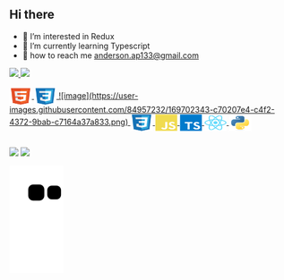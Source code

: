 ## Hi there

- 👀 I’m interested in Redux
- 🌱 I’m currently learning Typescript
- 📧 how to reach me anderson.ap133@gmail.com

<div>
  <a href="https://github.com/anderson-pixel">
  <img height="180em" src="https://github-readme-stats.vercel.app/api?username=anderson-pixel&show_icons=true&theme=dracula&include_all_commits=true&count_private=true"/>
  <img height="180em" src="https://github-readme-stats.vercel.app/api/top-langs/?username=anderson-pixel&layout=compact&langs_count=7&theme=dracula"/>
</div>
  <div style="display: inline_block"><br>
   <img align="center" alt="Vuc-HTML" height="30" width="40" src="https://raw.githubusercontent.com/devicons/devicon/master/icons/html5/html5-original.svg">
   <img align="center" alt="Vuc-CSS" height="30" width="40" src="https://raw.githubusercontent.com/devicons/devicon/master/icons/css3/css3-original.svg">
   ![image](https://user-images.githubusercontent.com/84957232/169702343-c70207e4-c4f2-4372-9bab-c7164a37a833.png)
   <img align="center" alt="Vuc-SCSS" height="30" width="40" src="https://raw.githubusercontent.com/devicons/devicon/master/icons/css3/css3-original.svg">
   <img align="center" alt="Vuc-Js" height="30" width="40" src="https://raw.githubusercontent.com/devicons/devicon/master/icons/javascript/javascript-plain.svg">
   <img align="center" alt="Vuc-Ts" height="30" width="40" src="https://raw.githubusercontent.com/devicons/devicon/master/icons/typescript/typescript-plain.svg">
   <img align="center" alt="Vuc-React" height="30" width="40" src="https://raw.githubusercontent.com/devicons/devicon/master/icons/react/react-original.svg">
   <img align="center" alt="Vuc-Python" height="30" width="40" src="https://raw.githubusercontent.com/devicons/devicon/master/icons/python/python-original.svg">
</div>
  
  
   ##
 
<div> 
  <a href="https://www.linkedin.com/in/rafaella-ballerini-45875016a" target="_blank"><img src="https://img.shields.io/badge/-LinkedIn-%230077B5?style=for-the-badge&logo=linkedin&logoColor=white" target="_blank"></a> 
  <a href = "mailto:anderson.ap133@gmail.com"><img src="https://img.shields.io/badge/-Gmail-%23333?style=for-the-badge&logo=gmail&logoColor=white" target="_blank"></a>
  
   ![Snake animation](https://github.com/rafaballerini/rafaballerini/blob/output/github-contribution-grid-snake.svg)
</div>
